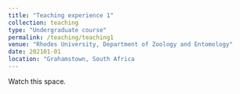 ```yaml
---
title: "Teaching experience 1"
collection: teaching
type: "Undergraduate course"
permalink: /teaching/teaching1
venue: "Rhodes University, Department of Zoology and Entomology"
date: 202101-01
location: "Grahamstown, South Africa
---
```


Watch this space.
